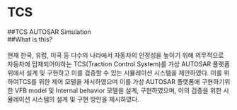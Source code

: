# TCS
##TCS AUTOSAR Simulation
<br>
##What is this?
<br>
<br>
현재 한국, 유럽, 미국 등 다수의 나라에서 자동차의 안정성을 높이기 위해 의무적으로 자동차에 탑재되어야하는 TCS(Traction Control System)를 가상 AUTOSAR 플랫폼 위에서 설계 및 구현하고 이를 검증할 수 있는 시뮬레이션 시스템을 제안하였다. 이를 위하여TCS를 위한 제어 모델을 제시하였으며 이를 가상 AUTOSAR 플랫폼에 구현하기위한 VFB model 및 Internal behavior 모델을 설계, 구현하였으며, 이의 검증을 위한 시뮬레이션 시스템의 설계 및 구현 방안을 제시하였다.
